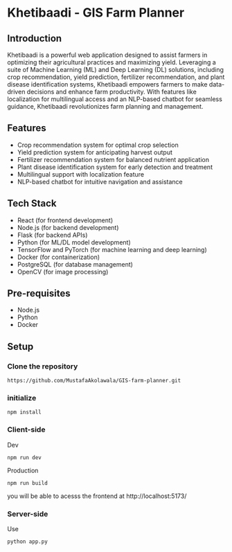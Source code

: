 # Khetibaadi - GIS Farm Planner

## Introduction

Khetibaadi is a powerful web application designed to assist farmers in optimizing their agricultural practices and maximizing yield. Leveraging a suite of Machine Learning (ML) and Deep Learning (DL) solutions, including crop recommendation, yield prediction, fertilizer recommendation, and plant disease identification systems, Khetibaadi empowers farmers to make data-driven decisions and enhance farm productivity. With features like localization for multilingual access and an NLP-based chatbot for seamless guidance, Khetibaadi revolutionizes farm planning and management.

## Features
* Crop recommendation system for optimal crop selection
* Yield prediction system for anticipating harvest output
* Fertilizer recommendation system for balanced nutrient application
* Plant disease identification system for early detection and treatment
* Multilingual support with localization feature
* NLP-based chatbot for intuitive navigation and assistance

## Tech Stack
* React (for frontend development)
* Node.js (for backend development)
* Flask (for backend APIs)
* Python (for ML/DL model development)
* TensorFlow and PyTorch (for machine learning and deep learning)
* Docker (for containerization)
* PostgreSQL (for database management)
* OpenCV (for image processing)

## Pre-requisites
* Node.js
* Python
* Docker

## Setup

### Clone the repository

```
https://github.com/MustafaAkolawala/GIS-farm-planner.git
```

### initialize

```
npm install
```

### Client-side

Dev

```
npm run dev
```

Production

```
npm run build
```

you will be able to acesss the frontend at http://localhost:5173/

### Server-side

Use

```
python app.py
```

